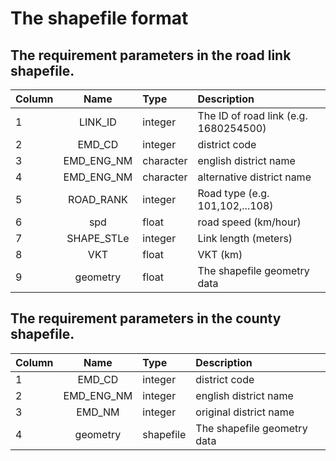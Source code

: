 # The shapefile format

## The requirement parameters in the road link shapefile.
| Column | Name | Type | Description|
| :-------- |:------------------:| :-----------|:--------------------------------------------|
| 1 | LINK_ID   | integer   | The ID of road link (e.g. 1680254500)      |            
| 2 | EMD_CD    | integer   | district code|
| 3 | EMD_ENG_NM| character | english district name|
| 4 | EMD_ENG_NM| character | alternative district name|
| 5 | ROAD_RANK | integer   | Road type (e.g. 101,102,...108)            |
| 6 | spd       | float     | road speed (km/hour)|
| 7 | SHAPE_STLe| integer   | Link length (meters)|
| 8 | VKT       | float     | VKT (km)|
| 9 | geometry  | float     | The shapefile geometry data|

## The requirement parameters in the county shapefile.
| Column | Name | Type | Description|
| :-------- |:------------------:| :-----------|:--------------------------------------|
| 1 | EMD_CD     | integer   | district code|            
| 2 | EMD_ENG_NM | integer   | english district name|
| 3 | EMD_NM     | integer   | original district name|
| 4 | geometry   | shapefile | The shapefile geometry data|
